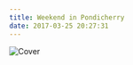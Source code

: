 ```yaml
---
title: Weekend in Pondicherry
date: 2017-03-25 20:27:31
---
```

![Cover](https://preview.ibb.co/jLdHs7/IMG_7907.jpg)
